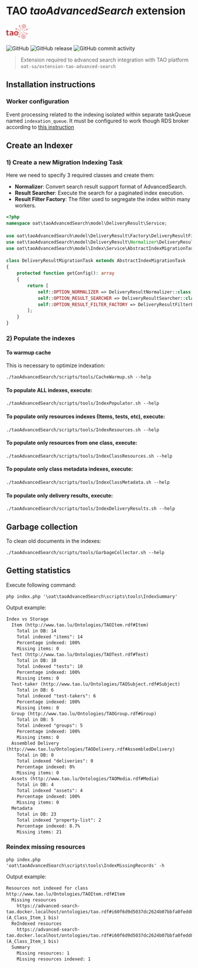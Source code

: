 # TAO _taoAdvancedSearch_ extension

![TAO Logo](https://github.com/oat-sa/taohub-developer-guide/raw/master/resources/tao-logo.png)

![GitHub](https://img.shields.io/github/license/oat-sa/extension-tao-advanced-search.svg)
![GitHub release](https://img.shields.io/github/release/oat-sa/extension-tao-advanced-search.svg)
![GitHub commit activity](https://img.shields.io/github/commit-activity/y/oat-sa/extension-tao-advanced-search.svg)

> Extension required to advanced search integration with TAO platform `oat-sa/extension-tao-advanced-search`

## Installation instructions

### Worker configuration
Event processing related to the indexing isolated within separate taskQueue named `indexation_queue`. 
It must be configured to work though RDS broker according to [this instruction](https://github.com/oat-sa/extension-tao-task-queue/blob/master/README.md)

## Create an Indexer

### 1) Create a new Migration Indexing Task

Here we need to specify 3 required classes and create them:

- **Normalizer**: Convert search result support format of AdvancedSearch.
- **Result Searcher**: Execute the search for a paginated index execution.
- **Result Filter Factory**: The filter used to segregate the index within many workers. 

```php
<?php
namespace oat\taoAdvancedSearch\model\DeliveryResult\Service;

use oat\taoAdvancedSearch\model\DeliveryResult\Factory\DeliveryResultFilterFactory;
use oat\taoAdvancedSearch\model\DeliveryResult\Normalizer\DeliveryResultNormalizer;
use oat\taoAdvancedSearch\model\Index\Service\AbstractIndexMigrationTask;

class DeliveryResultMigrationTask extends AbstractIndexMigrationTask
{
    protected function getConfig(): array
    {
        return [
            self::OPTION_NORMALIZER => DeliveryResultNormalizer::class,
            self::OPTION_RESULT_SEARCHER => DeliveryResultSearcher::class,
            self::OPTION_RESULT_FILTER_FACTORY => DeliveryResultFilterFactory::class,
        ];
    }
}
``` 

### 2) Populate the indexes

#### To warmup cache

This is necessary to optimize indexation:

```shell
./taoAdvancedSearch/scripts/tools/CacheWarmup.sh --help
```

#### To populate ALL indexes, execute:

```shell script
./taoAdvancedSearch/scripts/tools/IndexPopulator.sh --help
```

#### To populate only resources indexes (Items, tests, etc), execute:

```shell script
./taoAdvancedSearch/scripts/tools/IndexResources.sh --help
```

#### To populate only resources from one class, execute:

```shell script
./taoAdvancedSearch/scripts/tools/IndexClassResources.sh --help
```

#### To populate only class metadata indexes, execute:

```shell script
./taoAdvancedSearch/scripts/tools/IndexClassMetadata.sh --help
```

#### To populate only delivery results, execute:

```shell script
./taoAdvancedSearch/scripts/tools/IndexDeliveryResults.sh --help
```

## Garbage collection

To clean old documents in the indexes:

````shell
./taoAdvancedSearch/scripts/tools/GarbageCollector.sh --help
````

## Getting statistics

Execute following command:
```shell
php index.php '\oat\taoAdvancedSearch\scripts\tools\IndexSummary'
```

Output example:
```shell
Index vs Storage
  Item (http://www.tao.lu/Ontologies/TAOItem.rdf#Item)
    Total in DB: 14
    Total indexed "items": 14
    Percentage indexed: 100%
    Missing items: 0
  Test (http://www.tao.lu/Ontologies/TAOTest.rdf#Test)
    Total in DB: 10
    Total indexed "tests": 10
    Percentage indexed: 100%
    Missing items: 0
  Test-taker (http://www.tao.lu/Ontologies/TAOSubject.rdf#Subject)
    Total in DB: 6
    Total indexed "test-takers": 6
    Percentage indexed: 100%
    Missing items: 0
  Group (http://www.tao.lu/Ontologies/TAOGroup.rdf#Group)
    Total in DB: 5
    Total indexed "groups": 5
    Percentage indexed: 100%
    Missing items: 0
  Assembled Delivery (http://www.tao.lu/Ontologies/TAODelivery.rdf#AssembledDelivery)
    Total in DB: 0
    Total indexed "deliveries": 0
    Percentage indexed: 0%
    Missing items: 0
  Assets (http://www.tao.lu/Ontologies/TAOMedia.rdf#Media)
    Total in DB: 4
    Total indexed "assets": 4
    Percentage indexed: 100%
    Missing items: 0
  Metadata
    Total in DB: 23
    Total indexed "property-list": 2
    Percentage indexed: 8.7%
    Missing items: 21
```

### Reindex missing resources

```shell
php index.php 'oat\taoAdvancedSearch\scripts\tools\IndexMissingRecords' -h
```

Output example:

```shell
Resources not indexed for class http://www.tao.lu/Ontologies/TAOItem.rdf#Item
  Missing resources
    https://advanced-search-tao.docker.localhost/ontologies/tao.rdf#i60f6d9d5037dc2624b07bbfa0fedd8963 (A_Class_Item_1 bis)
  ReIndexed resources
    https://advanced-search-tao.docker.localhost/ontologies/tao.rdf#i60f6d9d5037dc2624b07bbfa0fedd8963 (A_Class_Item_1 bis)
  Summary
    Missing resources: 1
    Missing resources indexed: 1
```